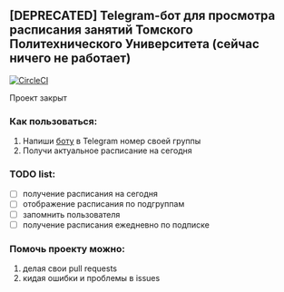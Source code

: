 [DEPRECATED] Telegram-бот для просмотра расписания занятий Томского Политехнического Университета (сейчас ничего не работает)
------------------------------------------------------------------------------------
[![CircleCI](https://circleci.com/gh/crazymidnight/rasp-tpu-bot/tree/master.svg?style=svg)](https://circleci.com/gh/crazymidnight/rasp-tpu-bot/tree/master)

Проект закрыт

### Как пользоваться:
1. Напиши <a href=http://t.me/rasptpubot>боту</a> в Telegram номер своей группы
2. Получи актуальное расписание на сегодня

### TODO list:
- [ ] получение расписания на сегодня
- [ ] отображение расписания по подгруппам
- [ ] запомнить пользователя
- [ ] получение расписания ежедневно по подписке

### Помочь проекту можно:
1. делая свои pull requests
2. кидая ошибки и проблемы в issues

